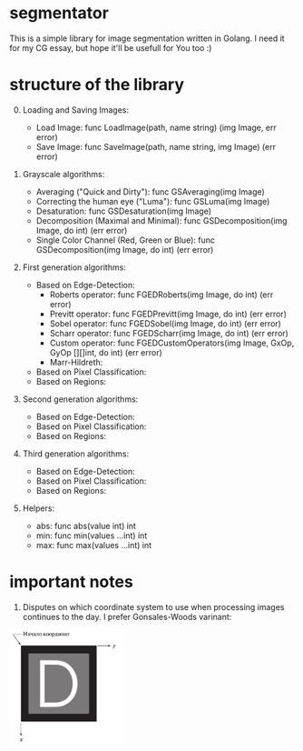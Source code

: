 # segmentator
This is a simple library for image segmentation written in Golang.
I need it for my CG essay, but hope it'll be usefull for You too :)

# structure of the library

0) Loading and Saving Images:
   - Load Image: func LoadImage(path, name string) (img Image, err error)
   - Save Image: func SaveImage(path, name string, img Image) (err error)

1) Grayscale algorithms:
   - Averaging ("Quick and Dirty"): func GSAveraging(img Image)
   - Correcting the human eye ("Luma"): func GSLuma(img Image)
   - Desaturation: func GSDesaturation(img Image)
   - Decomposition (Maximal and Minimal): func GSDecomposition(img Image, do int) (err error)
   - Single Color Channel (Red, Green or Blue): func GSDecomposition(img Image, do int) (err error)

2) First generation algorithms:
   - Based on Edge-Detection:
      - Roberts operator: func FGEDRoberts(img Image, do int) (err error)
      - Previtt operator: func FGEDPrevitt(img Image, do int) (err error)
      - Sobel operator:   func FGEDSobel(img Image, do int) (err error)
      - Scharr operator:  func FGEDScharr(img Image, do int) (err error)
      - Custom operator:  func FGEDCustomOperators(img Image, GxOp, GyOp [][]int, do int) (err error)
      - Marr-Hildreth:
   - Based on Pixel Classification:
   - Based on Regions:
  
3) Second generation algorithms:
   - Based on Edge-Detection:
   - Based on Pixel Classification:
   - Based on Regions:
   
4) Third generation algorithms:
   - Based on Edge-Detection:
   - Based on Pixel Classification:
   - Based on Regions:
   
5) Helpers:
   - abs: func abs(value int) int
   - min: func min(values ...int) int
   - max: func max(values ...int) int

# important notes

1) Disputes on which coordinate system to use when processing images continues to the day. I prefer Gonsales-Woods varinant:

![Coordinate System](info/cs.png)
